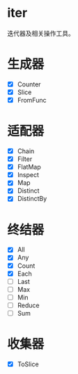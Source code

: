 iter
===
迭代器及相关操作工具。

# 生成器
* [x] Counter
* [x] Slice
* [x] FromFunc
# 适配器
* [x] Chain
* [x] Filter
* [x] FlatMap
* [x] Inspect
* [x] Map
* [x] Distinct
* [x] DistinctBy
# 终结器
* [x] All
* [x] Any
* [x] Count
* [x] Each
* [ ] Last
* [ ] Max
* [ ] Min
* [ ] Reduce
* [ ] Sum
# 收集器
* [x] ToSlice